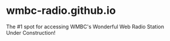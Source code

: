 # wmbc-radio.github.io
The #1 spot for accessing WMBC's Wonderful Web Radio Station\
Under Construction!